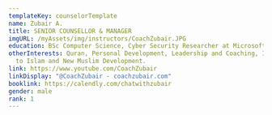```yaml
---
templateKey: counselorTemplate
name: Zubair A.
title: SENIOR COUNSELLOR & MANAGER
imgURL: /myAssets/img/instructors/CoachZubair.JPG
education: BSc Computer Science, Cyber Security Researcher at Microsoft.
otherInterests: Quran, Personal Development, Leadership and Coaching, Inviting
  to Islam and New Muslim Development.
link: https://www.youtube.com/CoachZubair
linkDisplay: "@CoachZubair - coachzubair.com"
booklink: https://calendly.com/chatwithzubair
gender: male
rank: 1
---
```

